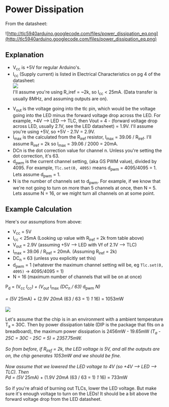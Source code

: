 # Power Dissipation #

From the datasheet:

![http://tlc5940arduino.googlecode.com/files/power_dissipation_eq.png](http://tlc5940arduino.googlecode.com/files/power_dissipation_eq.png)

## Explanation ##

  * V<sub>cc</sub> is +5V for regular Arduino's.
  * I<sub>cc</sub> (Supply current) is listed in Electrical Characteristics on pg 4 of the datasheet: <br> <img src='http://tlc5940arduino.googlecode.com/files/icc_table.png' /> <br> I'll assume you're using R_iref = ~2k, so I<sub>cc</sub> < 25mA. (Data transfer is usually 8MHz, and assuming outputs are on).<br>
<ul><li>V<sub>out</sub> is the voltage going into the tlc pin, which would be the voltage going into the LED minus the forward voltage drop across the LED.  For example, +4V --> LED --> TLC, then Vout = 4 - (forward voltage drop across LED, usually 2.1V, see the LED datasheet) = 1.9V.  I'll assume you're using +5V, so +5V - 2.1V = 2.9V.<br>
</li><li>I<sub>max</sub> is the calculated from the R<sub>iref</sub> resistor, I<sub>max</sub> = 39.06 / R<sub>iref</sub>.  I'll assume R<sub>iref</sub> = 2k so I<sub>max</sub> = 39.06 / 2000 = 20mA.<br>
</li><li>DCn is the dot correction value for channel n.  Unless you're setting the dot correction, it's 63.<br>
</li><li>d<sub>pwm</sub> is the current channel setting, (aka GS PWM value), divided by 4095.  For example, <code>Tlc.set(0, 4095)</code> means d<sub>pwm</sub> = 4095/4095 = 1.  Lets assume d<sub>pwm</sub> = 1.<br>
</li><li>N is the number of channels set to d<sub>pwm</sub>.  For example, if we know that we're not going to turn on more than 5 channels at once, then N = 5.  Lets assume N = 16, or we might turn all channels on at some point.</li></ul>

<h2>Example Calculation</h2>

Here's our assumptions from above:<br>
<ul><li>V<sub>cc</sub> = 5V<br>
</li><li>I<sub>cc</sub> < 25mA (Looking up value with R<sub>iref</sub> = 2k from table above)<br>
</li><li>V<sub>out</sub> = 2.9V (assuming +5V --> LED with Vf of 2.1V --> TLC)<br>
</li><li>I<sub>max</sub> = 39.06 / R<sub>iref</sub> = 20mA.  (Assuming R<sub>iref</sub> = 2k)<br>
</li><li>DC<sub>n</sub> = 63 (unless you explicitly set this)<br>
</li><li>d<sub>pwm</sub> = 1 (whatever the maximum channel setting will be, eg <code>Tlc.set(0, 4095)</code> -> 4095/4095 = 1)<br>
</li><li>N = 16 (maximum number of channels that will be on at once)</li></ul>

P<sub>d</sub> = (V<sub>cc</sub> <code>*</code> I<sub>cc</sub>) + (V<sub>out</sub> <code>*</code> I<sub>max</sub> <code>*</code> (DC<sub>n</sub> / 63) <code>*</code> d<sub>pwm</sub> <code>*</code> N)<br>
<br> = (5V <code>*</code> 25mA) + (2.9V <code>*</code> 20mA <code>*</code> (63 / 63 = 1) <code>*</code> 1 <code>*</code> 16) = 1053mW<br>
<br>
<img src='http://tlc5940arduino.googlecode.com/files/dissipation_ratings.png' />

Let's assume that the chip is in an environment with a ambient temperature T<sub>a</sub> = 30C.  Then by power dissipation table (DIP is the package that fits on a breadboard), the maximum power dissipation is 2456mW - 19.65mW <code>*</code> (T<sub>a</sub> - 25C = 30C - 25C = 5) = 2357.75mW.<br>
<br>
So from before, if R<sub>iref</sub> = 2k, the LED voltage is 5V, and all the outputs are on, the chip generates 1053mW and we should be fine.<br>
<br>
Now assume that we lowered the LED voltage to 4V (so +4V --> LED --> TLC).  Then <br>
Pd = (5V <code>*</code> 25mA) + (1.9V <code>*</code> 20mA <code>*</code> (63 / 63 = 1) <code>*</code> 1 <code>*</code> 16) = 733mW<br>
<br>
So if you're afraid of burning out TLCs, lower the LED voltage.  But make sure it's enough voltage to turn on the LEDs! It should be a bit above the forward voltage drop from the LED datasheet.